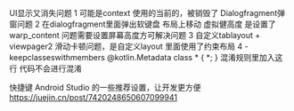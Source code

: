 UI显示又消失问题
1 可能是context 使用的当前的，被销毁了
Dialogfragment弹窗问题
2 在dialogfragment里面弹出软键盘 布局上移动 虚拟健高度 是设置了warp_content 问题需要设置屏幕高度方可解决问题
3 自定义tablayout + viewpager2 滑动卡顿问题，是自定义layout 里面使用了约束布局
4 -keepclasseswithmembers @kotlin.Metadata class * { *; } 混淆规则里加入这行 代码不会进行混淆


快捷键
Android Studio 的一些推荐设置，让开发更方便 https://juejin.cn/post/7420248650607099941